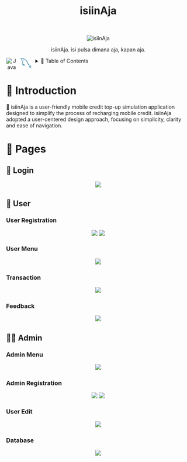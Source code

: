 <!-- HEADER -->
<h1 align="center"> isiinAja </h1> <br>
<p align="center">
  <a>
    <img alt="isiinAja" title="isiinAja" src="https://imgur.com/0e0NqdM.png">
  </a>
</p>

<p align="center">
  isiinAja. isi pulsa dimana aja, kapan aja.
</p>

<div align="center">
  <img align="left" alt="Java" width="30px" style="padding-right:10px;" src="https://cdn.jsdelivr.net/gh/devicons/devicon/icons/java/java-original.svg"/>
  <img align="left" alt="SQL" width="30px" style="padding-right:10px;" src="https://github.com/devicons/devicon/blob/v2.15.1/icons/mysql/mysql-original.svg">
</div> 



<!-- TABLE OF CONTENTS -->
<details>
  <summary>🏁 Table of Contents</summary>
  <ol>
    <li><a href="#-introduction">Introduction</a></li>
    <li>
      <a href="#-pages">Pages</a>
      <ul>
        <li><a href="#-login">Login</a></li>
        <li>
          <a href="#-user">User</a>
          <ul>
            <li><a href="#user-registration">User Registration</a></li>
            <li><a href="#user-menu">User Menu</a></li>
            <li><a href="#transaction">Transaction</a></li>
            <li><a href="#feedback">Feedback</a></li>
          </ul>
        </li>
      <li>
        <a href="#-admin">Admin</a>
        <ul>
          <li><a href="#admin-menu">Admin Menu</a></li>
          <li><a href="#admin-regist">Admin Registration</a></li>
          <li><a href="#admin-edit-user">Edit User</a></li>
          <li><a href="#database">Database</a></li>
        </ul>
      </li>
  </ol>
</details>

<br />

# 🤖 Introduction

📱 isiinAja is a user-friendly mobile credit top-up simulation application designed to simplify the process of recharging mobile credit. isiinAja adopted a user-centered design approach, focusing on simplicity, clarity and ease of navigation.

# 📃 Pages
## 🔑 Login
<div align="center">
    <img src="https://imgur.com/wLETdeZ.png">
</div>  
  
## 👤 User
### User Registration
<div align="center">
    <img src="https://imgur.com/5wm0RLu.png">
    <img src="https://imgur.com/8MucUuo.png">
</div>  
  
### User Menu
<div align="center">
    <img src="https://imgur.com/pbTuRjG.png">
</div>  
  
### Transaction
<div align="center">
    <img src="https://imgur.com/M8zEICv.png">
</div>  
  
### Feedback
<div align="center">
    <img src="https://imgur.com/JYaIP6M.png">
</div>  
  
## 👷‍♂️ Admin
### Admin Menu
<div align="center">
    <img src="https://imgur.com/QTaMESv.png">
</div> 
  
### Admin Registration
<div align="center">
    <img src="https://imgur.com/lAvCjoA.png">
    <img src="https://imgur.com/APR2ZC9.png">
</div> 
  
### User Edit
<div align="center">
    <img src="https://imgur.com/rWZT9WC.png">
</div> 
  
### Database
<div align="center">
    <img src="https://imgur.com/QTaMESv.png">
</div> 
